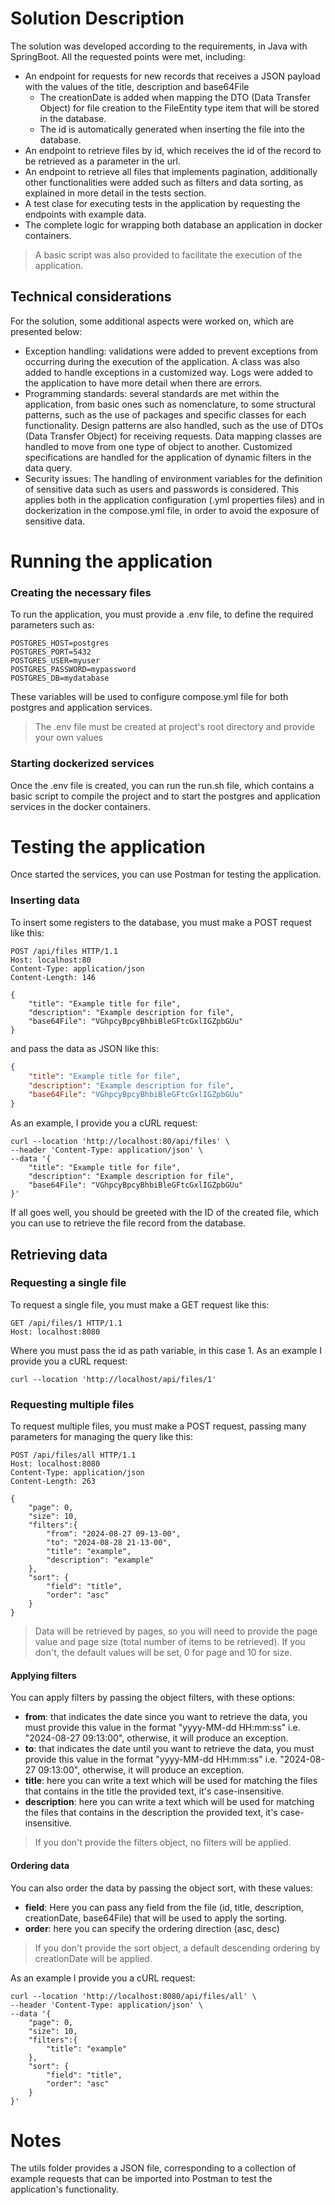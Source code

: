 # Solution Description
The solution was developed according to the requirements, in Java with SpringBoot. All the requested points were met, including:
- An endpoint for requests for new records that receives a JSON payload with the values of the title, description and base64File
  - The creationDate is added when mapping the DTO (Data Transfer Object) for file creation to the FileEntity type item that will be stored in the database.
  - The id is automatically generated when inserting the file into the database.
- An endpoint to retrieve files by id, which receives the id of the record to be retrieved as a parameter in the url.
- An endpoint to retrieve all files that implements pagination, additionally other functionalities were added such as filters and data sorting, as explained in more detail in the tests section.
- A test clase for executing tests in the application by requesting the endpoints with example data.
- The complete logic for wrapping both database an application in docker containers.

> A basic script was also provided to facilitate the execution of the application.

## Technical considerations
For the solution, some additional aspects were worked on, which are presented below:
- Exception handling: validations were added to prevent exceptions from occurring during the execution of the application. A class was also added to handle exceptions in a customized way. Logs were added to the application to have more detail when there are errors.
- Programming standards: several standards are met within the application, from basic ones such as nomenclature, to some structural patterns, such as the use of packages and specific classes for each functionality. Design patterns are also handled, such as the use of DTOs (Data Transfer Object) for receiving requests. Data mapping classes are handled to move from one type of object to another. Customized specifications are handled for the application of dynamic filters in the data query.
- Security issues: The handling of environment variables for the definition of sensitive data such as users and passwords is considered. This applies both in the application configuration (.yml properties files) and in dockerization in the compose.yml file, in order to avoid the exposure of sensitive data.

# Running the application
### Creating the necessary files
To run the application, you must provide a .env file, to define the required parameters such as:

```text
POSTGRES_HOST=postgres
POSTGRES_PORT=5432
POSTGRES_USER=myuser
POSTGRES_PASSWORD=mypassword
POSTGRES_DB=mydatabase
```
These variables will be used to configure compose.yml file for both postgres and application services.

> The .env file must be created at project's root directory and provide your own values

### Starting dockerized services
Once the .env file is created, you can run the run.sh file, which contains a basic script to compile the project and to start the postgres and application services in the docker containers.

# Testing the application
Once started the services, you can use Postman for testing the application.
### Inserting data
To insert some registers to the database, you must make a POST request like this:
```http request
POST /api/files HTTP/1.1
Host: localhost:80
Content-Type: application/json
Content-Length: 146

{
    "title": "Example title for file",
    "description": "Example description for file",
    "base64File": "VGhpcyBpcyBhbiBleGFtcGxlIGZpbGUu"
}
```
and pass the data as JSON like this:

```json
{
    "title": "Example title for file",
    "description": "Example description for file",
    "base64File": "VGhpcyBpcyBhbiBleGFtcGxlIGZpbGUu"
}
```
As an example, I provide you a cURL request:
```shell
curl --location 'http://localhost:80/api/files' \
--header 'Content-Type: application/json' \
--data '{
    "title": "Example title for file",
    "description": "Example description for file",
    "base64File": "VGhpcyBpcyBhbiBleGFtcGxlIGZpbGUu"
}'
```
If all goes well, you should be greeted with the ID of the created file, which you can use to retrieve the file record from the database.

## Retrieving data
### Requesting a single file
To request a single file,  you must make a GET request like this:
```http request
GET /api/files/1 HTTP/1.1
Host: localhost:8080
```
Where you must pass the id as path variable, in this case 1. As an example I provide you a cURL request:
```shell
curl --location 'http://localhost/api/files/1'
```
### Requesting multiple files
To request multiple files, you must make a POST request, passing many parameters for managing the query like this:
```http request
POST /api/files/all HTTP/1.1
Host: localhost:8080
Content-Type: application/json
Content-Length: 263

{
    "page": 0,
    "size": 10,
    "filters":{
        "from": "2024-08-27 09-13-00",
        "to": "2024-08-28 21-13-00",
        "title": "example",
        "description": "example"
    },
    "sort": {
        "field": "title",
        "order": "asc"
    }
}
```
> Data will be retrieved by pages, so you will need to provide the page value and page size (total number of items to be retrieved). If you don't, the default values will be set, 0 for page and 10 for size.

#### Applying filters
You can apply filters by passing the object filters, with these options:

- **from**: that indicates the date since you want to retrieve the data, you must provide this value in the format "yyyy-MM-dd HH:mm:ss" i.e. "2024-08-27 09:13:00", otherwise, it will produce an exception.
- **to**: that indicates the date until you want to retrieve the data, you must provide this value in the format "yyyy-MM-dd HH:mm:ss" i.e. "2024-08-27 09:13:00", otherwise, it will produce an exception.
- **title**: here you can write a text which will be used for matching the files that contains in the title the provided text, it's case-insensitive.
- **description**: here you can write a text which will be used for matching the files that contains in the description the provided text, it's case-insensitive.

> If you don't provide the filters object, no filters will be applied.

#### Ordering data
You can also order the data by passing the object sort, with these values:

- **field**: Here you can pass any field from the file (id, title, description, creationDate, base64File) that will be used to apply the sorting.
- **order**: here you can specify the ordering direction (asc, desc)

> If you don't provide the sort object, a default descending ordering by creationDate will be applied.

As an example I provide you a cURL request:
```shell
curl --location 'http://localhost:8080/api/files/all' \
--header 'Content-Type: application/json' \
--data '{
    "page": 0,
    "size": 10,
    "filters":{
        "title": "example"
    },
    "sort": {
        "field": "title",
        "order": "asc"
    }
}'
```

# Notes
The utils folder provides a JSON file, corresponding to a collection of example requests that can be imported into Postman to test the application's functionality.